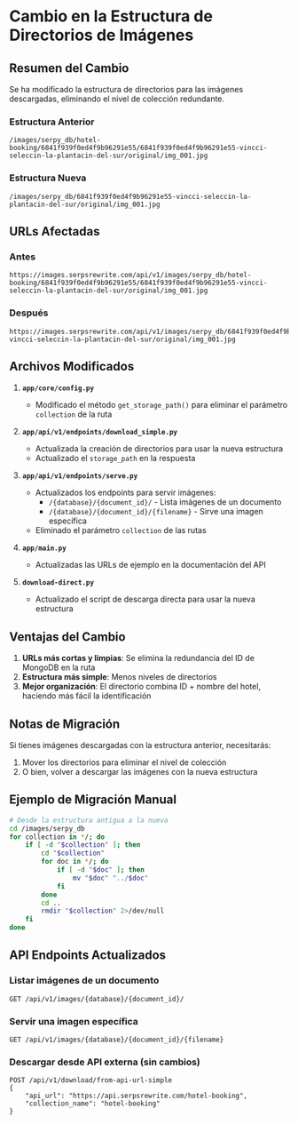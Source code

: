 # Cambio en la Estructura de Directorios de Imágenes

## Resumen del Cambio

Se ha modificado la estructura de directorios para las imágenes descargadas, eliminando el nivel de colección redundante.

### Estructura Anterior
```
/images/serpy_db/hotel-booking/6841f939f0ed4f9b96291e55/6841f939f0ed4f9b96291e55-vincci-seleccin-la-plantacin-del-sur/original/img_001.jpg
```

### Estructura Nueva
```
/images/serpy_db/6841f939f0ed4f9b96291e55-vincci-seleccin-la-plantacin-del-sur/original/img_001.jpg
```

## URLs Afectadas

### Antes
```
https://images.serpsrewrite.com/api/v1/images/serpy_db/hotel-booking/6841f939f0ed4f9b96291e55/6841f939f0ed4f9b96291e55-vincci-seleccin-la-plantacin-del-sur/original/img_001.jpg
```

### Después
```
https://images.serpsrewrite.com/api/v1/images/serpy_db/6841f939f0ed4f9b96291e55-vincci-seleccin-la-plantacin-del-sur/original/img_001.jpg
```

## Archivos Modificados

1. **`app/core/config.py`**
   - Modificado el método `get_storage_path()` para eliminar el parámetro `collection` de la ruta

2. **`app/api/v1/endpoints/download_simple.py`**
   - Actualizada la creación de directorios para usar la nueva estructura
   - Actualizado el `storage_path` en la respuesta

3. **`app/api/v1/endpoints/serve.py`**
   - Actualizados los endpoints para servir imágenes:
     - `/{database}/{document_id}/` - Lista imágenes de un documento
     - `/{database}/{document_id}/{filename}` - Sirve una imagen específica
   - Eliminado el parámetro `collection` de las rutas

4. **`app/main.py`**
   - Actualizadas las URLs de ejemplo en la documentación del API

5. **`download-direct.py`**
   - Actualizado el script de descarga directa para usar la nueva estructura

## Ventajas del Cambio

1. **URLs más cortas y limpias**: Se elimina la redundancia del ID de MongoDB en la ruta
2. **Estructura más simple**: Menos niveles de directorios
3. **Mejor organización**: El directorio combina ID + nombre del hotel, haciendo más fácil la identificación

## Notas de Migración

Si tienes imágenes descargadas con la estructura anterior, necesitarás:

1. Mover los directorios para eliminar el nivel de colección
2. O bien, volver a descargar las imágenes con la nueva estructura

## Ejemplo de Migración Manual

```bash
# Desde la estructura antigua a la nueva
cd /images/serpy_db
for collection in */; do
    if [ -d "$collection" ]; then
        cd "$collection"
        for doc in */; do
            if [ -d "$doc" ]; then
                mv "$doc" "../$doc"
            fi
        done
        cd ..
        rmdir "$collection" 2>/dev/null
    fi
done
```

## API Endpoints Actualizados

### Listar imágenes de un documento
```
GET /api/v1/images/{database}/{document_id}/
```

### Servir una imagen específica
```
GET /api/v1/images/{database}/{document_id}/{filename}
```

### Descargar desde API externa (sin cambios)
```
POST /api/v1/download/from-api-url-simple
{
    "api_url": "https://api.serpsrewrite.com/hotel-booking",
    "collection_name": "hotel-booking"
}
